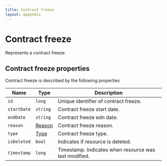 ```yaml
---
title: Contract freeze
layout: appendix
---
```


# Contract freeze

Represents a contract freeze.


## Contract freeze properties

Contract freeze is described by the following properties


Name       		| Type       		| Description
----------------|-------------------|-----------
`id`      		|`long`  			| Unique identifier of contract freeze.
`startDate`     |`string`  			| Contract freeze start date.
`endDate`      	|`string`  			| Contract freeze edn date.
`reason`      	|[Reason][Reason]  	| Contract freeze reason.
`type`      	|[Type][Type]  		| Contract freeze type.
`isDeleted`  	|`bool`  			| Indicates if resource is deleted.
`timestamp`  	|`long`  			| Timestamp. Indicates when resource was last modified.



[Reason]: /Api/contracts/freezereasons#properties
[Type]: /Api/contracts/freezetypedetails#properties





